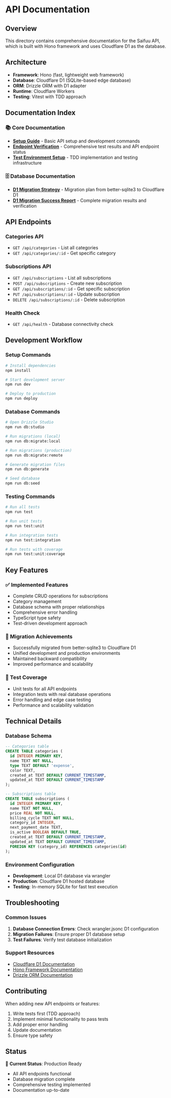# API Documentation

## Overview

This directory contains comprehensive documentation for the Saifuu API, which is built with Hono framework and uses Cloudflare D1 as the database.

## Architecture

- **Framework**: Hono (fast, lightweight web framework)
- **Database**: Cloudflare D1 (SQLite-based edge database)
- **ORM**: Drizzle ORM with D1 adapter
- **Runtime**: Cloudflare Workers
- **Testing**: Vitest with TDD approach

## Documentation Index

### 📚 Core Documentation

- **[Setup Guide](./setup.md)** - Basic API setup and development commands
- **[Endpoint Verification](./endpoint-verification.md)** - Comprehensive test results and API endpoint status
- **[Test Environment Setup](./test-environment-setup.md)** - TDD implementation and testing infrastructure

### 🗄️ Database Documentation

- **[D1 Migration Strategy](./d1-migration-strategy.md)** - Migration plan from better-sqlite3 to Cloudflare D1
- **[D1 Migration Success Report](./d1-migration-success.md)** - Complete migration results and verification

## API Endpoints

### Categories API
- `GET /api/categories` - List all categories
- `GET /api/categories/:id` - Get specific category

### Subscriptions API
- `GET /api/subscriptions` - List all subscriptions
- `POST /api/subscriptions` - Create new subscription
- `GET /api/subscriptions/:id` - Get specific subscription
- `PUT /api/subscriptions/:id` - Update subscription
- `DELETE /api/subscriptions/:id` - Delete subscription

### Health Check
- `GET /api/health` - Database connectivity check

## Development Workflow

### Setup Commands
```bash
# Install dependencies
npm install

# Start development server
npm run dev

# Deploy to production
npm run deploy
```

### Database Commands
```bash
# Open Drizzle Studio
npm run db:studio

# Run migrations (local)
npm run db:migrate:local

# Run migrations (production)
npm run db:migrate:remote

# Generate migration files
npm run db:generate

# Seed database
npm run db:seed
```

### Testing Commands
```bash
# Run all tests
npm run test

# Run unit tests
npm run test:unit

# Run integration tests
npm run test:integration

# Run tests with coverage
npm run test:unit:coverage
```

## Key Features

### ✅ Implemented Features
- Complete CRUD operations for subscriptions
- Category management
- Database schema with proper relationships
- Comprehensive error handling
- TypeScript type safety
- Test-driven development approach

### 🔄 Migration Achievements
- Successfully migrated from better-sqlite3 to Cloudflare D1
- Unified development and production environments
- Maintained backward compatibility
- Improved performance and scalability

### 🧪 Test Coverage
- Unit tests for all API endpoints
- Integration tests with real database operations
- Error handling and edge case testing
- Performance and scalability validation

## Technical Details

### Database Schema
```sql
-- Categories table
CREATE TABLE categories (
  id INTEGER PRIMARY KEY,
  name TEXT NOT NULL,
  type TEXT DEFAULT 'expense',
  color TEXT,
  created_at TEXT DEFAULT CURRENT_TIMESTAMP,
  updated_at TEXT DEFAULT CURRENT_TIMESTAMP
);

-- Subscriptions table
CREATE TABLE subscriptions (
  id INTEGER PRIMARY KEY,
  name TEXT NOT NULL,
  price REAL NOT NULL,
  billing_cycle TEXT NOT NULL,
  category_id INTEGER,
  next_payment_date TEXT,
  is_active BOOLEAN DEFAULT TRUE,
  created_at TEXT DEFAULT CURRENT_TIMESTAMP,
  updated_at TEXT DEFAULT CURRENT_TIMESTAMP,
  FOREIGN KEY (category_id) REFERENCES categories(id)
);
```

### Environment Configuration
- **Development**: Local D1 database via wrangler
- **Production**: Cloudflare D1 hosted database
- **Testing**: In-memory SQLite for fast test execution

## Troubleshooting

### Common Issues
1. **Database Connection Errors**: Check wrangler.jsonc D1 configuration
2. **Migration Failures**: Ensure proper D1 database setup
3. **Test Failures**: Verify test database initialization

### Support Resources
- [Cloudflare D1 Documentation](https://developers.cloudflare.com/d1/)
- [Hono Framework Documentation](https://hono.dev/)
- [Drizzle ORM Documentation](https://orm.drizzle.team/)

## Contributing

When adding new API endpoints or features:
1. Write tests first (TDD approach)
2. Implement minimal functionality to pass tests
3. Add proper error handling
4. Update documentation
5. Ensure type safety

## Status

🎯 **Current Status**: Production Ready
- All API endpoints functional
- Database migration complete
- Comprehensive testing implemented
- Documentation up-to-date